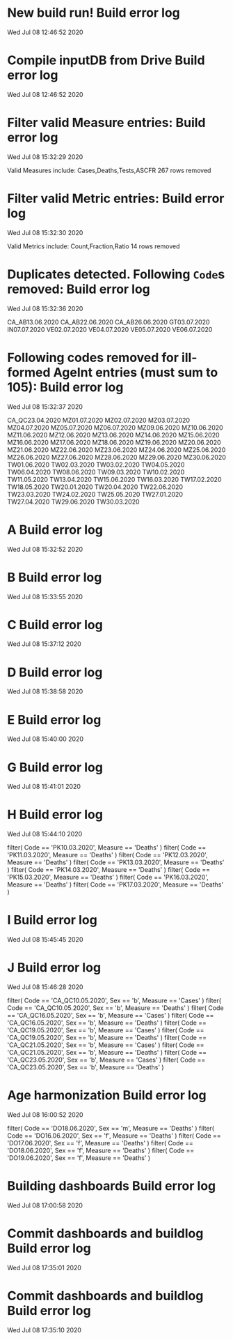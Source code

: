 
# New build run! Build error log
 Wed Jul 08 12:46:52 2020 


# Compile inputDB from Drive Build error log
 Wed Jul 08 12:46:52 2020 


# Filter valid Measure entries: Build error log
 Wed Jul 08 15:32:29 2020 

Valid Measures include: Cases,Deaths,Tests,ASCFR
 267 rows removed
# Filter valid Metric entries: Build error log
 Wed Jul 08 15:32:30 2020 

Valid Metrics include: Count,Fraction,Ratio
 14 rows removed
# Duplicates detected. Following `Code`s removed: Build error log
 Wed Jul 08 15:32:36 2020 

CA_AB13.06.2020
CA_AB22.06.2020
CA_AB26.06.2020
GT03.07.2020
IN07.07.2020
VE02.07.2020
VE04.07.2020
VE05.07.2020
VE06.07.2020
# Following codes removed for ill-formed AgeInt entries (must sum to 105): Build error log
 Wed Jul 08 15:32:37 2020 

CA_QC23.04.2020
MZ01.07.2020
MZ02.07.2020
MZ03.07.2020
MZ04.07.2020
MZ05.07.2020
MZ06.07.2020
MZ09.06.2020
MZ10.06.2020
MZ11.06.2020
MZ12.06.2020
MZ13.06.2020
MZ14.06.2020
MZ15.06.2020
MZ16.06.2020
MZ17.06.2020
MZ18.06.2020
MZ19.06.2020
MZ20.06.2020
MZ21.06.2020
MZ22.06.2020
MZ23.06.2020
MZ24.06.2020
MZ25.06.2020
MZ26.06.2020
MZ27.06.2020
MZ28.06.2020
MZ29.06.2020
MZ30.06.2020
TW01.06.2020
TW02.03.2020
TW03.02.2020
TW04.05.2020
TW06.04.2020
TW08.06.2020
TW09.03.2020
TW10.02.2020
TW11.05.2020
TW13.04.2020
TW15.06.2020
TW16.03.2020
TW17.02.2020
TW18.05.2020
TW20.01.2020
TW20.04.2020
TW22.06.2020
TW23.03.2020
TW24.02.2020
TW25.05.2020
TW27.01.2020
TW27.04.2020
TW29.06.2020
TW30.03.2020
# A Build error log
 Wed Jul 08 15:32:52 2020 


# B Build error log
 Wed Jul 08 15:33:55 2020 


# C Build error log
 Wed Jul 08 15:37:12 2020 


# D Build error log
 Wed Jul 08 15:38:58 2020 


# E Build error log
 Wed Jul 08 15:40:00 2020 


# G Build error log
 Wed Jul 08 15:41:01 2020 


# H Build error log
 Wed Jul 08 15:44:10 2020 

filter( Code == 'PK10.03.2020', Measure == 'Deaths' )
filter( Code == 'PK11.03.2020', Measure == 'Deaths' )
filter( Code == 'PK12.03.2020', Measure == 'Deaths' )
filter( Code == 'PK13.03.2020', Measure == 'Deaths' )
filter( Code == 'PK14.03.2020', Measure == 'Deaths' )
filter( Code == 'PK15.03.2020', Measure == 'Deaths' )
filter( Code == 'PK16.03.2020', Measure == 'Deaths' )
filter( Code == 'PK17.03.2020', Measure == 'Deaths' )

# I Build error log
 Wed Jul 08 15:45:45 2020 


# J Build error log
 Wed Jul 08 15:46:28 2020 

filter( Code == 'CA_QC10.05.2020', Sex == 'b', Measure == 'Cases' )
filter( Code == 'CA_QC10.05.2020', Sex == 'b', Measure == 'Deaths' )
filter( Code == 'CA_QC16.05.2020', Sex == 'b', Measure == 'Cases' )
filter( Code == 'CA_QC16.05.2020', Sex == 'b', Measure == 'Deaths' )
filter( Code == 'CA_QC19.05.2020', Sex == 'b', Measure == 'Cases' )
filter( Code == 'CA_QC19.05.2020', Sex == 'b', Measure == 'Deaths' )
filter( Code == 'CA_QC21.05.2020', Sex == 'b', Measure == 'Cases' )
filter( Code == 'CA_QC21.05.2020', Sex == 'b', Measure == 'Deaths' )
filter( Code == 'CA_QC23.05.2020', Sex == 'b', Measure == 'Cases' )
filter( Code == 'CA_QC23.05.2020', Sex == 'b', Measure == 'Deaths' )

# Age harmonization Build error log
 Wed Jul 08 16:00:52 2020 

filter( Code == 'DO18.06.2020', Sex == 'm', Measure == 'Deaths' )
filter( Code == 'DO16.06.2020', Sex == 'f', Measure == 'Deaths' )
filter( Code == 'DO17.06.2020', Sex == 'f', Measure == 'Deaths' )
filter( Code == 'DO18.06.2020', Sex == 'f', Measure == 'Deaths' )
filter( Code == 'DO19.06.2020', Sex == 'f', Measure == 'Deaths' )

# Building dashboards Build error log
 Wed Jul 08 17:00:58 2020 


# Commit dashboards and buildlog Build error log
 Wed Jul 08 17:35:01 2020 


# Commit dashboards and buildlog Build error log
 Wed Jul 08 17:35:10 2020 

